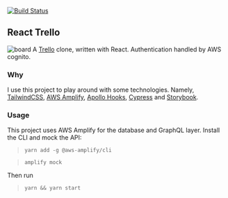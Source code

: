 [![Build Status](https://travis-ci.org/MarkPollmann/react-trello.svg?branch=master)](https://travis-ci.org/MarkPollmann/react-trello)

## React Trello

![`board`](http://g.recordit.co/jEHkR4C7BJ.gif)
A [Trello](trello.com) clone, written with React. Authentication handled by AWS cognito.

### Why

I use this project to play around with some technologies. Namely, [TailwindCSS](https://tailwindcss.com/), [AWS Amplify](https://github.com/aws-amplify/amplify-cli), [Apollo Hooks](https://www.apollographql.com/docs/react/api/react-hooks/), [Cypress](https://www.cypress.io/) and [Storybook](https://storybook.js.org/).

### Usage

This project uses AWS Amplify for the database and GraphQL layer. Install the CLI and mock the API:

> `yarn add -g @aws-amplify/cli`

> `amplify mock`

Then run 

> `yarn && yarn start`
